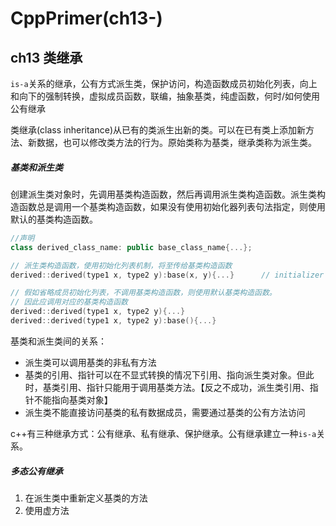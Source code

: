 # CppPrimer(ch13-)

## ch13 类继承

`is-a`关系的继承，公有方式派生类，保护访问，构造函数成员初始化列表，向上和向下的强制转换，虚拟成员函数，联编，抽象基类，纯虚函数，何时/如何使用公有继承

类继承(class inheritance)从已有的类派生出新的类。可以在已有类上添加新方法、新数据，也可以修改类方法的行为。原始类称为基类，继承类称为派生类。

##### 基类和派生类

创建派生类对象时，先调用基类构造函数，然后再调用派生类构造函数。派生类构造函数总是调用一个基类构造函数，如果没有使用初始化器列表句法指定，则使用默认的基类构造函数。

```cpp
//声明
class derived_class_name: public base_class_name{...};

// 派生类构造函数，使用初始化列表机制，将至传给基类构造函数
derived::derived(type1 x, type2 y):base(x, y){...}		// initializer list

// 假如省略成员初始化列表，不调用基类构造函数，则使用默认基类构造函数。
// 因此应调用对应的基类构造函数
derived::derived(type1 x, type2 y){...}
derived::derived(type1 x, type2 y):base(){...}
```

基类和派生类间的关系：

- 派生类可以调用基类的非私有方法
- 基类的引用、指针可以在不显式转换的情况下引用、指向派生类对象。但此时，基类引用、指针只能用于调用基类方法。【反之不成功，派生类引用、指针不能指向基类对象】
- 派生类不能直接访问基类的私有数据成员，需要通过基类的公有方法访问

c++有三种继承方式：公有继承、私有继承、保护继承。公有继承建立一种`is-a`关系。

##### 多态公有继承

1. 在派生类中重新定义基类的方法
2. 使用虚方法



